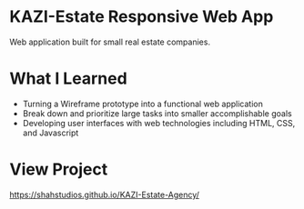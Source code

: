 # KAZI-Estate Responsive Web App
Web application built for small real estate companies.
# What I Learned
* Turning a Wireframe prototype into a functional web application
* Break down and prioritize large tasks into smaller accomplishable goals
* Developing user interfaces with web technologies including HTML, CSS, and Javascript

# View Project
https://shahstudios.github.io/KAZI-Estate-Agency/
